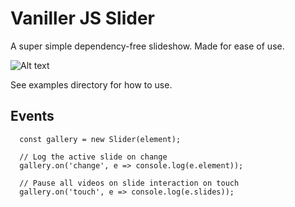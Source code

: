 # Vaniller JS Slider

A super simple dependency-free slideshow. Made for ease of use.


![Alt text](/examples/img/slide-gallery.gif?raw=true "Slideshow gallery example")


See examples directory for how to use.

## Events

```JS
  const gallery = new Slider(element);
  
  // Log the active slide on change
  gallery.on('change', e => console.log(e.element));

  // Pause all videos on slide interaction on touch
  gallery.on('touch', e => console.log(e.slides));
```
